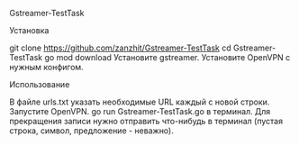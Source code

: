 Gstreamer-TestTask

Установка

git clone https://github.com/zanzhit/Gstreamer-TestTask
cd Gstreamer-TestTask
go mod download
Установите gstreamer.
Установите OpenVPN с нужным конфигом.

Использование

В файле urls.txt указать необходимые URL каждый с новой строки.
Запустите OpenVPN.
go run Gstreamer-TestTask.go в терминал.
Для прекращения записи нужно отправить что-нибудь в терминал (пустая строка, символ, предложение - неважно).
